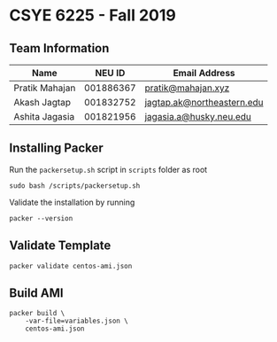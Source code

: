 # CSYE 6225 - Fall 2019

## Team Information

| Name | NEU ID | Email Address |
| --- | --- | --- |
| Pratik Mahajan | 001886367 | pratik@mahajan.xyz |
| Akash Jagtap | 001832752 | jagtap.ak@northeastern.edu |
| Ashita Jagasia | 001821956 | jagasia.a@husky.neu.edu |

## Installing Packer
Run the `packersetup.sh` script in `scripts` folder as root
```shell script
sudo bash /scripts/packersetup.sh
```
Validate the installation by running 
```shell script
packer --version
```

## Validate Template
```
packer validate centos-ami.json
```

## Build AMI
```
packer build \
    -var-file=variables.json \
    centos-ami.json
```